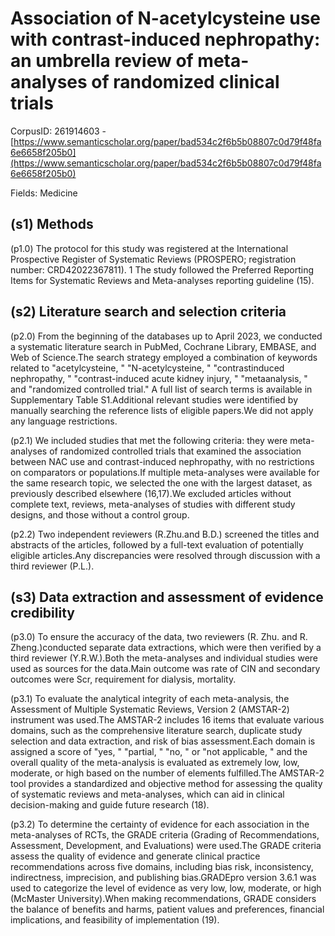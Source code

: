 # Association of N-acetylcysteine use with contrast-induced nephropathy: an umbrella review of meta-analyses of randomized clinical trials

CorpusID: 261914603 - [https://www.semanticscholar.org/paper/bad534c2f6b5b08807c0d79f48fa6e6658f205b0](https://www.semanticscholar.org/paper/bad534c2f6b5b08807c0d79f48fa6e6658f205b0)

Fields: Medicine

## (s1) Methods
(p1.0) The protocol for this study was registered at the International Prospective Register of Systematic Reviews (PROSPERO; registration number: CRD42022367811). 1 The study followed the Preferred Reporting Items for Systematic Reviews and Meta-analyses reporting guideline (15).
## (s2) Literature search and selection criteria
(p2.0) From the beginning of the databases up to April 2023, we conducted a systematic literature search in PubMed, Cochrane Library, EMBASE, and Web of Science.The search strategy employed a combination of keywords related to "acetylcysteine, " "N-acetylcysteine, " "contrastinduced nephropathy, " "contrast-induced acute kidney injury, " "metaanalysis, " and "randomized controlled trial." A full list of search terms is available in Supplementary Table S1.Additional relevant studies were identified by manually searching the reference lists of eligible papers.We did not apply any language restrictions.

(p2.1) We included studies that met the following criteria: they were meta-analyses of randomized controlled trials that examined the association between NAC use and contrast-induced nephropathy, with no restrictions on comparators or populations.If multiple meta-analyses were available for the same research topic, we selected the one with the largest dataset, as previously described elsewhere (16,17).We excluded articles without complete text, reviews, meta-analyses of studies with different study designs, and those without a control group.

(p2.2) Two independent reviewers (R.Zhu.and B.D.) screened the titles and abstracts of the articles, followed by a full-text evaluation of potentially eligible articles.Any discrepancies were resolved through discussion with a third reviewer (P.L.).
## (s3) Data extraction and assessment of evidence credibility
(p3.0) To ensure the accuracy of the data, two reviewers (R. Zhu. and R. Zheng.)conducted separate data extractions, which were then verified by a third reviewer (Y.R.W.).Both the meta-analyses and individual studies were used as sources for the data.Main outcome was rate of CIN and secondary outcomes were Scr, requirement for dialysis, mortality.

(p3.1) To evaluate the analytical integrity of each meta-analysis, the Assessment of Multiple Systematic Reviews, Version 2 (AMSTAR-2) instrument was used.The AMSTAR-2 includes 16 items that evaluate various domains, such as the comprehensive literature search, duplicate study selection and data extraction, and risk of bias assessment.Each domain is assigned a score of "yes, " "partial, " "no, " or "not applicable, " and the overall quality of the meta-analysis is evaluated as extremely low, low, moderate, or high based on the number of elements fulfilled.The AMSTAR-2 tool provides a standardized and objective method for assessing the quality of systematic reviews and meta-analyses, which can aid in clinical decision-making and guide future research (18).

(p3.2) To determine the certainty of evidence for each association in the meta-analyses of RCTs, the GRADE criteria (Grading of Recommendations, Assessment, Development, and Evaluations) were used.The GRADE criteria assess the quality of evidence and generate clinical practice recommendations across five domains, including bias risk, inconsistency, indirectness, imprecision, and publishing bias.GRADEpro version 3.6.1 was used to categorize the level of evidence as very low, low, moderate, or high (McMaster University).When making recommendations, GRADE considers the balance of benefits and harms, patient values and preferences, financial implications, and feasibility of implementation (19).
